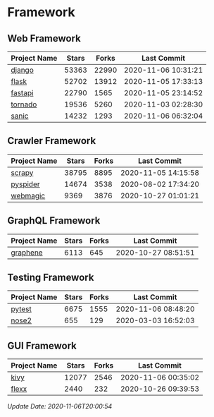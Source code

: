 # Framework

## Web Framework
| Project Name | Stars | Forks | Last Commit |
| ------------ | ----- | ----- | ----------- |
| [django](https://github.com/django/django) | 53363 | 22990 | 2020-11-06 10:31:21 |
| [flask](https://github.com/pallets/flask) | 52702 | 13912 | 2020-11-05 17:33:13 |
| [fastapi](https://github.com/tiangolo/fastapi) | 22790 | 1565 | 2020-11-05 23:14:52 |
| [tornado](https://github.com/tornadoweb/tornado) | 19536 | 5260 | 2020-11-03 02:28:30 |
| [sanic](https://github.com/huge-success/sanic) | 14232 | 1293 | 2020-11-06 06:32:04 |

## Crawler Framework
| Project Name | Stars | Forks | Last Commit |
| ------------ | ----- | ----- | ----------- |
| [scrapy](https://github.com/scrapy/scrapy) | 38795 | 8895 | 2020-11-05 14:15:58 |
| [pyspider](https://github.com/binux/pyspider) | 14674 | 3538 | 2020-08-02 17:34:20 |
| [webmagic](https://github.com/code4craft/webmagic) | 9369 | 3876 | 2020-10-27 01:01:21 |

## GraphQL Framework
| Project Name | Stars | Forks | Last Commit |
| ------------ | ----- | ----- | ----------- |
| [graphene](https://github.com/graphql-python/graphene) | 6113 | 645 | 2020-10-27 08:51:51 |

## Testing Framework
| Project Name | Stars | Forks | Last Commit |
| ------------ | ----- | ----- | ----------- |
| [pytest](https://github.com/pytest-dev/pytest) | 6675 | 1555 | 2020-11-06 08:48:20 |
| [nose2](https://github.com/nose-devs/nose2) | 655 | 129 | 2020-03-03 16:52:03 |

## GUI Framework
| Project Name | Stars | Forks | Last Commit |
| ------------ | ----- | ----- | ----------- |
| [kivy](https://github.com/kivy/kivy) | 12077 | 2546 | 2020-11-06 00:35:02 |
| [flexx](https://github.com/flexxui/flexx) | 2440 | 232 | 2020-10-26 09:39:53 |

*Update Date: 2020-11-06T20:00:54*